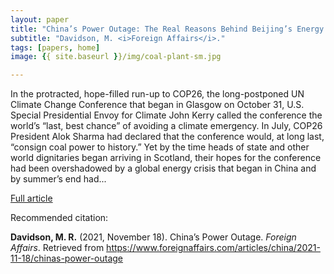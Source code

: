 ```yaml
---
layout: paper
title: "China’s Power Outage: The Real Reasons Behind Beijing’s Energy Crisis"
subtitle: "Davidson, M. <i>Foreign Affairs</i>."
tags: [papers, home]
image: {{ site.baseurl }}/img/coal-plant-sm.jpg

---
```


In the protracted, hope-filled run-up to COP26, the long-postponed UN Climate Change Conference that began in Glasgow on October 31, U.S. Special Presidential Envoy for Climate John Kerry called the conference the world’s “last, best chance” of avoiding a climate emergency. In July, COP26 President Alok Sharma had declared that the conference would, at long last, “consign coal power to history.” Yet by the time heads of state and other world dignitaries began arriving in Scotland, their hopes for the conference had been overshadowed by a global energy crisis that began in China and by summer’s end had...


[Full article](https://www.foreignaffairs.com/articles/china/2021-11-18/chinas-power-outage)


Recommended citation:

**Davidson, M. R.** (2021, November 18). China’s Power Outage. _Foreign Affairs_. Retrieved from https://www.foreignaffairs.com/articles/china/2021-11-18/chinas-power-outage





